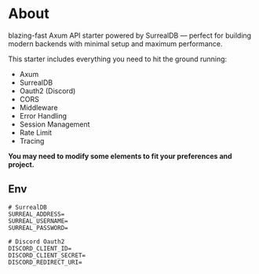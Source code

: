 # About
 blazing-fast Axum API starter powered by SurrealDB — perfect for building modern backends with minimal setup and maximum performance.

This starter includes everything you need to hit the ground running:
- Axum
- SurrealDB
- Oauth2 (Discord)
- CORS
- Middleware
- Error Handling
- Session Management
- Rate Limit
- Tracing

**You may need to modify some elements to fit your preferences and project.**

## Env

```env
# SurrealDB
SURREAL_ADDRESS=
SURREAL_USERNAME=
SURREAL_PASSWORD=

# Discord Oauth2
DISCORD_CLIENT_ID=
DISCORD_CLIENT_SECRET=
DISCORD_REDIRECT_URI=
```
